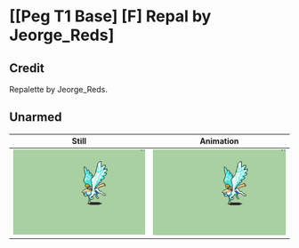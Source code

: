 # [\[Peg T1 Base\] \[F\] Repal by Jeorge_Reds]

## Credit

Repalette by Jeorge_Reds.

## Unarmed

| Still | Animation |
| :---: | :-------: |
| ![Unarmed still](./Unarmed_000.png) | ![Unarmed animation](./Unarmed.gif) |
